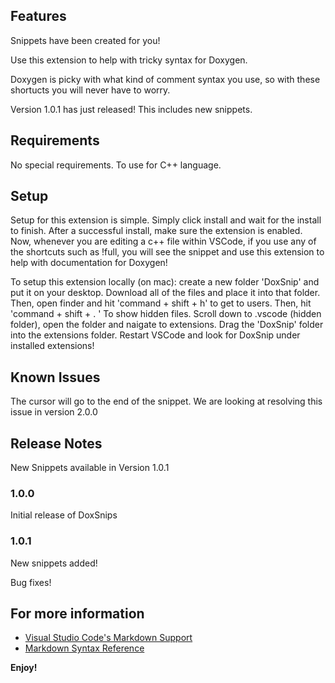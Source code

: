 ## Features

Snippets have been created for you!

Use this extension to help with tricky syntax for Doxygen.

Doxygen is picky with what kind of comment syntax you use, so with these shortucts you will never have to worry.

Version 1.0.1 has just released! This includes new snippets.

## Requirements

No special requirements. To use for C++ language.

## Setup

Setup for this extension is simple. Simply click install and wait for the install to finish. After a successful install, make sure the extension is enabled. Now, whenever you are editing a c++ file within VSCode, if you use any of the shortcuts such as !full, you will see the snippet and use this extension to help with documentation for Doxygen!

To setup this extension locally (on mac): create a new folder 'DoxSnip' and put it on your desktop. Download all of the files and place it into that folder. Then, open finder and hit 'command + shift + h' to get to users. Then, hit 'command + shift + . ' To show hidden files. Scroll down to .vscode (hidden folder), open the folder and naigate to extensions. Drag the 'DoxSnip' folder into the extensions folder. Restart VSCode and look for DoxSnip under installed extensions!


## Known Issues

The cursor will go to the end of the snippet. We are looking at resolving this issue in version 2.0.0

## Release Notes

New Snippets available in Version 1.0.1

### 1.0.0

Initial release of DoxSnips

### 1.0.1

New snippets added!

Bug fixes!

## For more information

* [Visual Studio Code's Markdown Support](http://code.visualstudio.com/docs/languages/markdown)
* [Markdown Syntax Reference](https://help.github.com/articles/markdown-basics/)

**Enjoy!**
